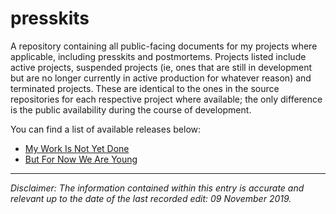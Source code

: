 # presskits
A repository containing all public-facing documents for my projects where applicable, including presskits and postmortems. Projects listed include active projects, suspended projects (ie, ones that are still in development but are no longer currently in active production for whatever reason) and terminated projects. These are identical to the ones in the source repositories for each respective project where available; the only difference is the public availability during the course of development. 

You can find a list of available releases below:

* [My Work Is Not Yet Done](https://github.com/spncryn/work/blob/master/README.md)
* [But For Now We Are Young](https://github.com/spncryn/presskits/blob/master/docs/young.md)

---

*Disclaimer: The information contained within this entry is accurate and relevant up to the date of the last recorded edit: 09 November 2019.*
